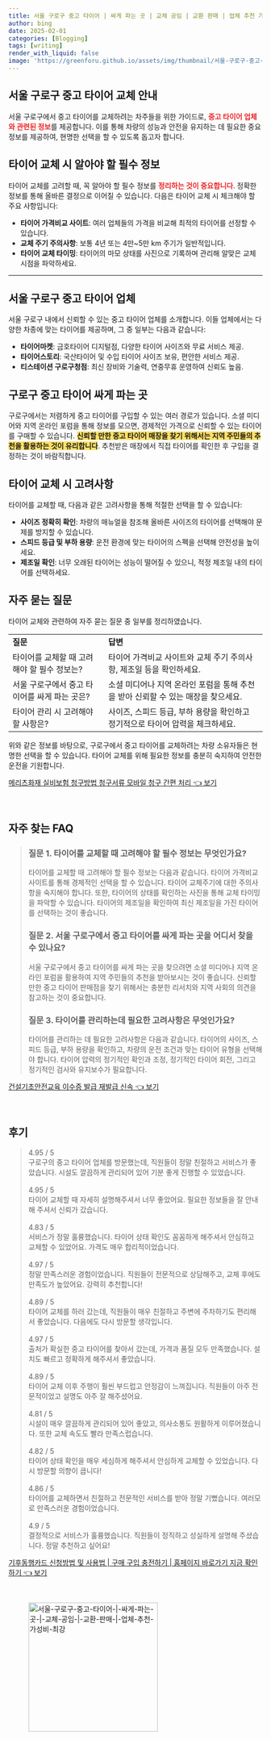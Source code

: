 ```yaml
---
title: 서울 구로구 중고 타이어 | 싸게 파는 곳 | 교체 공임 | 교환 판매 | 업체 추천 가성비 최강
author: bing
date: 2025-02-01
categories: [Blogging]
tags: [writing]
render_with_liquid: false
image: 'https://greenforu.github.io/assets/img/thumbnail/서울-구로구-중고-타이어-|-싸게-파는-곳-|-교체-공임-|-교환-판매-|-업체-추천-가성비-최강.webp'
---
```



<h2 id='중고 타이어 교체 안내'>서울 구로구 중고 타이어 교체 안내</h2>

<p>서울 구로구에서 중고 타이어를 교체하려는 차주들을 위한 가이드로, <b><span style="color: #ee2323;">중고 타이어 업체와 관련된 정보</span></b>를 제공합니다. 이를 통해 차량의 성능과 안전을 유지하는 데 필요한 중요 정보를 제공하여, 현명한 선택을 할 수 있도록 돕고자 합니다.</p>

<h2 id='타이어 교체 시 필수 정보'>타이어 교체 시 알아야 할 필수 정보</h2>

<p>타이어 교체를 고려할 때, 꼭 알아야 할 필수 정보를 <b><span style="color: #ee2323;">정리하는 것이 중요합니다</span></b>. 정확한 정보를 통해 올바른 결정으로 이어질 수 있습니다. 다음은 타이어 교체 시 체크해야 할 주요 사항입니다:</p>

<ul>
    <li><b>타이어 가격비교 사이트</b>: 여러 업체들의 가격을 비교해 최적의 타이어를 선정할 수 있습니다.</li>
    <li><b>교체 주기 주의사항</b>: 보통 4년 또는 4만~5만 km 주기가 일반적입니다.</li>
    <li><b>타이어 교체 타이밍</b>: 타이어의 마모 상태를 사진으로 기록하며 관리해 알맞은 교체 시점을 파악하세요.</li>
</ul>

<hr />

<h2 id='구로구 중고 타이어 업체 소개'>서울 구로구 중고 타이어 업체</h2>

<p>서울 구로구 내에서 신뢰할 수 있는 중고 타이어 업체를 소개합니다. 이들 업체에서는 다양한 차종에 맞는 타이어를 제공하며, 그 중 일부는 다음과 같습니다:</p>

<ul>
    <li><b>타이어마켓</b>: 금호타이어 디지털점, 다양한 타이어 사이즈와 무료 서비스 제공.</li>
    <li><b>타이어스토리</b>: 국산타이어 및 수입 타이어 사이즈 보유, 편안한 서비스 제공.</li>
    <li><b>티스테이션 구로구청점</b>: 최신 장비와 기술력, 연중무휴 운영하여 신뢰도 높음.</li>
</ul>

<h2 id='구로구 중고 타이어 저렴하게 사기'>구로구 중고 타이어 싸게 파는 곳</h2>

<p>구로구에서는 저렴하게 중고 타이어를 구입할 수 있는 여러 경로가 있습니다. 소셜 미디어와 지역 온라인 포럼을 통해 정보를 모으면, 경제적인 가격으로 신뢰할 수 있는 타이어를 구매할 수 있습니다. <b><span style="background-color: #ffe066;">신뢰할 만한 중고 타이어 매장을 찾기 위해서는 지역 주민들의 추천을 활용하는 것이 유리합니다</span></b>. 추천받은 매장에서 직접 타이어를 확인한 후 구입을 결정하는 것이 바람직합니다.</p>

<h2 id='타이어 교체 시 고려사항'>타이어 교체 시 고려사항</h2>

<p>타이어를 교체할 때, 다음과 같은 고려사항을 통해 적절한 선택을 할 수 있습니다:</p>

<ul>
    <li><b>사이즈 정확히 확인</b>: 차량의 매뉴얼을 참조해 올바른 사이즈의 타이어를 선택해야 문제를 방지할 수 있습니다.</li>
    <li><b>스피드 등급 및 부하 용량</b>: 운전 환경에 맞는 타이어의 스펙을 선택해 안전성을 높이세요.</li>
    <li><b>제조일 확인</b>: 너무 오래된 타이어는 성능이 떨어질 수 있으니, 적정 제조일 내의 타이어를 선택하세요.</li>
</ul>

<h2 id='자주 묻는 질문'>자주 묻는 질문</h2>

<p>타이어 교체와 관련하여 자주 묻는 질문 중 일부를 정리하였습니다.</p>

<table>
    <tr>
        <td><b>질문</b></td>
        <td><b>답변</b></td>
    </tr>
    <tr>
        <td>타이어를 교체할 때 고려해야 할 필수 정보는?</td>
        <td>타이어 가격비교 사이트와 교체 주기 주의사항, 제조일 등을 확인하세요.</td>
    </tr>
    <tr>
        <td>서울 구로구에서 중고 타이어를 싸게 파는 곳은?</td>
        <td>소셜 미디어나 지역 온라인 포럼을 통해 추천을 받아 신뢰할 수 있는 매장을 찾으세요.</td>
    </tr>
    <tr>
        <td>타이어 관리 시 고려해야 할 사항은?</td>
        <td>사이즈, 스피드 등급, 부하 용량을 확인하고 정기적으로 타이어 압력을 체크하세요.</td>
    </tr>
</table>

<p>위와 같은 정보를 바탕으로, 구로구에서 중고 타이어를 교체하려는 차량 소유자들은 현명한 선택을 할 수 있습니다. 타이어 교체를 위해 필요한 정보를 충분히 숙지하여 안전한 운전을 기원합니다.</p>


<p><a class="click-button" title="메리츠화재 실비보험 청구방법 청구서류 모바일 청구 간편 처리" href="https://greenforu.github.io/posts/%EB%A9%94%EB%A6%AC%EC%B8%A0%ED%99%94%EC%9E%AC-%EC%8B%A4%EB%B9%84%EB%B3%B4%ED%97%98-%EC%B2%AD%EA%B5%AC%EB%B0%A9%EB%B2%95-%EC%B2%AD%EA%B5%AC%EC%84%9C%EB%A5%98-%EB%AA%A8%EB%B0%94%EC%9D%BC-%EC%B2%AD%EA%B5%AC-%EA%B0%84%ED%8E%B8-%EC%B2%98%EB%A6%AC/" rel="dofollow">메리츠화재 실비보험 청구방법 청구서류 모바일 청구 간편 처리 👈 보기</a></p><br>
<h2 id='자주_찾는_FAQ'>자주 찾는 FAQ</h2>
<div itemscope="" itemtype="https://schema.org/FAQPage"> 
<blockquote> 
<div itemscope="" itemprop="mainEntity" itemtype="https://schema.org/Question"> 
<h3 itemprop="name">질문 1. 타이어를 교체할 때 고려해야 할 필수 정보는 무엇인가요?</h3> 
<div itemscope="" itemprop="acceptedAnswer" itemtype="https://schema.org/Answer"> 
<span itemprop="text"> 
<p>타이어를 교체할 때 고려해야 할 필수 정보는 다음과 같습니다. 타이어 가격비교 사이트를 통해 경제적인 선택을 할 수 있습니다. 타이어 교체주기에 대한 주의사항을 숙지해야 합니다. 또한, 타이어의 상태를 확인하는 사진을 통해 교체 타이밍을 파악할 수 있습니다. 타이어의 제조일을 확인하여 최신 제조일을 가진 타이어를 선택하는 것이 좋습니다.</p> 
</span> 
</div> 
</div> 

<div itemscope="" itemprop="mainEntity" itemtype="https://schema.org/Question"> 
<h3 itemprop="name">질문 2. 서울 구로구에서 중고 타이어를 싸게 파는 곳을 어디서 찾을 수 있나요?</h3> 
<div itemscope="" itemprop="acceptedAnswer" itemtype="https://schema.org/Answer"> 
<span itemprop="text"> 
<p>서울 구로구에서 중고 타이어를 싸게 파는 곳을 찾으려면 소셜 미디어나 지역 온라인 포럼을 활용하여 지역 주민들의 추천을 받아보시는 것이 좋습니다. 신뢰할 만한 중고 타이어 판매점을 찾기 위해서는 충분한 리서치와 지역 사회의 의견을 참고하는 것이 중요합니다.</p> 
</span> 
</div> 
</div> 

<div itemscope="" itemprop="mainEntity" itemtype="https://schema.org/Question"> 
<h3 itemprop="name">질문 3. 타이어를 관리하는데 필요한 고려사항은 무엇인가요?</h3> 
<div itemscope="" itemprop="acceptedAnswer" itemtype="https://schema.org/Answer"> 
<span itemprop="text"> 
<p>타이어를 관리하는 데 필요한 고려사항은 다음과 같습니다. 타이어의 사이즈, 스피드 등급, 부하 용량을 확인하고, 차량의 운전 조건과 맞는 타이어 유형을 선택해야 합니다. 타이어 압력의 정기적인 확인과 조정, 정기적인 타이어 회전, 그리고 정기적인 검사와 유지보수가 필요합니다.</p> 
</span> 
</div> 
</div> 
</blockquote> 
</div>
<p><a class="click-button" title="건설기초안전교육 이수증 발급 재발급 신속" href="https://greenforu.github.io/posts/%EA%B1%B4%EC%84%A4%EA%B8%B0%EC%B4%88%EC%95%88%EC%A0%84%EA%B5%90%EC%9C%A1-%EC%9D%B4%EC%88%98%EC%A6%9D-%EB%B0%9C%EA%B8%89-%EC%9E%AC%EB%B0%9C%EA%B8%89-%EC%8B%A0%EC%86%8D/" rel="dofollow">건설기초안전교육 이수증 발급 재발급 신속 👈 보기</a></p><br>
<h2 id='후기'>후기</h2>
<div itemscope itemtype="https://schema.org/Product">
  <blockquote>
  <div itemprop="review" itemscope itemtype="https://schema.org/Review">
      <div itemprop="reviewRating" itemscope itemtype="https://schema.org/Rating"> <span itemprop="ratingValue">4.95</span> / <span itemprop="bestRating">5</span> </div>
      <span itemprop="reviewBody">구로구의 중고 타이어 업체를 방문했는데, 직원들이 정말 친절하고 서비스가 좋았습니다. 시설도 깔끔하게 관리되어 있어 기분 좋게 진행할 수 있었습니다.</span>
  </div>
  <br>
  <div itemprop="review" itemscope itemtype="https://schema.org/Review">
      <div itemprop="reviewRating" itemscope itemtype="https://schema.org/Rating"> <span itemprop="ratingValue">4.95</span> / <span itemprop="bestRating">5</span> </div>
      <span itemprop="reviewBody">타이어 교체할 때 자세히 설명해주셔서 너무 좋았어요. 필요한 정보들을 잘 안내해 주셔서 신뢰가 갔습니다.</span>
  </div>
  <br>
  <div itemprop="review" itemscope itemtype="https://schema.org/Review">
      <div itemprop="reviewRating" itemscope itemtype="https://schema.org/Rating"> <span itemprop="ratingValue">4.83</span> / <span itemprop="bestRating">5</span> </div>
      <span itemprop="reviewBody">서비스가 정말 훌륭했습니다. 타이어 상태 확인도 꼼꼼하게 해주셔서 안심하고 교체할 수 있었어요. 가격도 매우 합리적이었습니다.</span>
  </div>
  <br>
  <div itemprop="review" itemscope itemtype="https://schema.org/Review">
      <div itemprop="reviewRating" itemscope itemtype="https://schema.org/Rating"> <span itemprop="ratingValue">4.97</span> / <span itemprop="bestRating">5</span> </div>
      <span itemprop="reviewBody">정말 만족스러운 경험이었습니다. 직원들이 전문적으로 상담해주고, 교체 후에도 만족도가 높았어요. 강력히 추천합니다!</span>
  </div>
  <br>
  <div itemprop="review" itemscope itemtype="https://schema.org/Review">
      <div itemprop="reviewRating" itemscope itemtype="https://schema.org/Rating"> <span itemprop="ratingValue">4.89</span> / <span itemprop="bestRating">5</span> </div>
      <span itemprop="reviewBody">타이어 교체를 하러 갔는데, 직원들이 매우 친절하고 주변에 주차하기도 편리해서 좋았습니다. 다음에도 다시 방문할 생각입니다.</span>
  </div>
  <br>
  <div itemprop="review" itemscope itemtype="https://schema.org/Review">
      <div itemprop="reviewRating" itemscope itemtype="https://schema.org/Rating"> <span itemprop="ratingValue">4.97</span> / <span itemprop="bestRating">5</span> </div>
      <span itemprop="reviewBody">출처가 확실한 중고 타이어를 찾아서 갔는데, 가격과 품질 모두 만족했습니다. 설치도 빠르고 정확하게 해주셔서 좋았습니다.</span>
  </div>
  <br>
  <div itemprop="review" itemscope itemtype="https://schema.org/Review">
      <div itemprop="reviewRating" itemscope itemtype="https://schema.org/Rating"> <span itemprop="ratingValue">4.89</span> / <span itemprop="bestRating">5</span> </div>
      <span itemprop="reviewBody">타이어 교체 이후 주행이 훨씬 부드럽고 안정감이 느껴집니다. 직원들이 아주 전문적이었고 설명도 아주 잘 해주셨어요.</span>
  </div>
  <br>
  <div itemprop="review" itemscope itemtype="https://schema.org/Review">
      <div itemprop="reviewRating" itemscope itemtype="https://schema.org/Rating"> <span itemprop="ratingValue">4.81</span> / <span itemprop="bestRating">5</span> </div>
      <span itemprop="reviewBody">시설이 매우 깔끔하게 관리되어 있어 좋았고, 의사소통도 원활하게 이루어졌습니다. 또한 교체 속도도 빨라 만족스럽습니다.</span>
  </div>
  <br>
  <div itemprop="review" itemscope itemtype="https://schema.org/Review">
      <div itemprop="reviewRating" itemscope itemtype="https://schema.org/Rating"> <span itemprop="ratingValue">4.82</span> / <span itemprop="bestRating">5</span> </div>
      <span itemprop="reviewBody">타이어 상태 확인을 매우 세심하게 해주셔서 안심하게 교체할 수 있었습니다. 다시 방문할 의향이 큽니다!</span>
  </div>
  <br>
  <div itemprop="review" itemscope itemtype="https://schema.org/Review">
      <div itemprop="reviewRating" itemscope itemtype="https://schema.org/Rating"> <span itemprop="ratingValue">4.86</span> / <span itemprop="bestRating">5</span> </div>
      <span itemprop="reviewBody">타이어를 교체하면서 친절하고 전문적인 서비스를 받아 정말 기뻤습니다. 여러모로 만족스러운 경험이었습니다.</span>
  </div>
  <br>
  <div itemprop="review" itemscope itemtype="https://schema.org/Review">
      <div itemprop="reviewRating" itemscope itemtype="https://schema.org/Rating"> <span itemprop="ratingValue">4.9</span> / <span itemprop="bestRating">5</span> </div>
      <span itemprop="reviewBody">결정적으로 서비스가 훌륭했습니다. 직원들이 정직하고 성실하게 설명해 주셨습니다. 정말 추천하고 싶어요!</span>
  </div>
  </blockquote>
</div>
<p><a class="click-button" title="기후동행카드 신청방법 및 사용법 | 구매 구입 충전하기 | 홈페이지 바로가기 지금 확인하기" href="https://greenforu.github.io/posts/%EA%B8%B0%ED%9B%84%EB%8F%99%ED%96%89%EC%B9%B4%EB%93%9C-%EC%8B%A0%EC%B2%AD%EB%B0%A9%EB%B2%95-%EB%B0%8F-%EC%82%AC%EC%9A%A9%EB%B2%95-%EA%B5%AC%EB%A7%A4-%EA%B5%AC%EC%9E%85-%EC%B6%A9%EC%A0%84%ED%95%98%EA%B8%B0-%ED%99%88%ED%8E%98%EC%9D%B4%EC%A7%80-%EB%B0%94%EB%A1%9C%EA%B0%80%EA%B8%B0-%EC%A7%80%EA%B8%88-%ED%99%95%EC%9D%B8%ED%95%98%EA%B8%B0/" rel="dofollow">기후동행카드 신청방법 및 사용법 | 구매 구입 충전하기 | 홈페이지 바로가기 지금 확인하기 👈 보기</a></p><br>
<figure class="image"><img src="https://greenforu.github.io/assets/img/thumbnail/서울-구로구-중고-타이어-|-싸게-파는-곳-|-교체-공임-|-교환-판매-|-업체-추천-가성비-최강.webp" alt="서울-구로구-중고-타이어-|-싸게-파는-곳-|-교체-공임-|-교환-판매-|-업체-추천-가성비-최강" width="256" height="256"></figure>